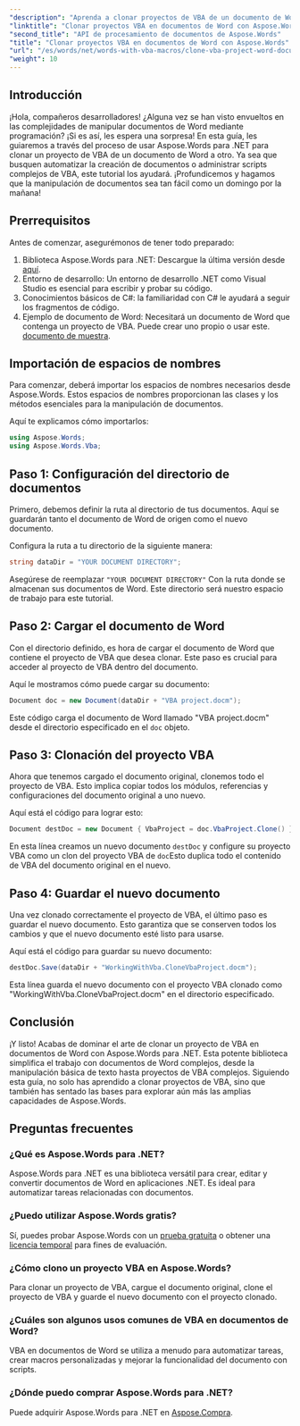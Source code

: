 ```yaml
---
"description": "Aprenda a clonar proyectos de VBA de un documento de Word a otro sin problemas con Aspose.Words para .NET. Este tutorial paso a paso le guiará en la configuración."
"linktitle": "Clonar proyectos VBA en documentos de Word con Aspose.Words"
"second_title": "API de procesamiento de documentos de Aspose.Words"
"title": "Clonar proyectos VBA en documentos de Word con Aspose.Words"
"url": "/es/words/net/words-with-vba-macros/clone-vba-project-word-document/"
"weight": 10
---
```


## Introducción

¡Hola, compañeros desarrolladores! ¿Alguna vez se han visto envueltos en las complejidades de manipular documentos de Word mediante programación? ¡Si es así, les espera una sorpresa! En esta guía, les guiaremos a través del proceso de usar Aspose.Words para .NET para clonar un proyecto de VBA de un documento de Word a otro. Ya sea que busquen automatizar la creación de documentos o administrar scripts complejos de VBA, este tutorial los ayudará. ¡Profundicemos y hagamos que la manipulación de documentos sea tan fácil como un domingo por la mañana!

## Prerrequisitos

Antes de comenzar, asegurémonos de tener todo preparado:

1. Biblioteca Aspose.Words para .NET: Descargue la última versión desde [aquí](https://releases.aspose.com/words/net/).
2. Entorno de desarrollo: Un entorno de desarrollo .NET como Visual Studio es esencial para escribir y probar su código.
3. Conocimientos básicos de C#: la familiaridad con C# le ayudará a seguir los fragmentos de código.
4. Ejemplo de documento de Word: Necesitará un documento de Word que contenga un proyecto de VBA. Puede crear uno propio o usar este. [documento de muestra](https://github.com/aspose-words/Aspose.Words-for-.NET/raw/99ba2a2d8b5d650deb40106225f383376b8b4bc6/Examples/Data/VBA%20project.docm).

## Importación de espacios de nombres

Para comenzar, deberá importar los espacios de nombres necesarios desde Aspose.Words. Estos espacios de nombres proporcionan las clases y los métodos esenciales para la manipulación de documentos.

Aquí te explicamos cómo importarlos:

```csharp
using Aspose.Words;
using Aspose.Words.Vba;
```

## Paso 1: Configuración del directorio de documentos

Primero, debemos definir la ruta al directorio de tus documentos. Aquí se guardarán tanto el documento de Word de origen como el nuevo documento.

Configura la ruta a tu directorio de la siguiente manera:

```csharp
string dataDir = "YOUR DOCUMENT DIRECTORY";
```

Asegúrese de reemplazar `"YOUR DOCUMENT DIRECTORY"` Con la ruta donde se almacenan sus documentos de Word. Este directorio será nuestro espacio de trabajo para este tutorial.

## Paso 2: Cargar el documento de Word

Con el directorio definido, es hora de cargar el documento de Word que contiene el proyecto de VBA que desea clonar. Este paso es crucial para acceder al proyecto de VBA dentro del documento.

Aquí le mostramos cómo puede cargar su documento:

```csharp
Document doc = new Document(dataDir + "VBA project.docm");
```

Este código carga el documento de Word llamado "VBA project.docm" desde el directorio especificado en el `doc` objeto.

## Paso 3: Clonación del proyecto VBA

Ahora que tenemos cargado el documento original, clonemos todo el proyecto de VBA. Esto implica copiar todos los módulos, referencias y configuraciones del documento original a uno nuevo.

Aquí está el código para lograr esto:

```csharp
Document destDoc = new Document { VbaProject = doc.VbaProject.Clone() };
```

En esta línea creamos un nuevo documento `destDoc` y configure su proyecto VBA como un clon del proyecto VBA de `doc`Esto duplica todo el contenido de VBA del documento original en el nuevo.

## Paso 4: Guardar el nuevo documento

Una vez clonado correctamente el proyecto de VBA, el último paso es guardar el nuevo documento. Esto garantiza que se conserven todos los cambios y que el nuevo documento esté listo para usarse.

Aquí está el código para guardar su nuevo documento:

```csharp
destDoc.Save(dataDir + "WorkingWithVba.CloneVbaProject.docm");
```

Esta línea guarda el nuevo documento con el proyecto VBA clonado como "WorkingWithVba.CloneVbaProject.docm" en el directorio especificado.

## Conclusión

¡Y listo! Acabas de dominar el arte de clonar un proyecto de VBA en documentos de Word con Aspose.Words para .NET. Esta potente biblioteca simplifica el trabajo con documentos de Word complejos, desde la manipulación básica de texto hasta proyectos de VBA complejos. Siguiendo esta guía, no solo has aprendido a clonar proyectos de VBA, sino que también has sentado las bases para explorar aún más las amplias capacidades de Aspose.Words.

## Preguntas frecuentes

### ¿Qué es Aspose.Words para .NET?  
Aspose.Words para .NET es una biblioteca versátil para crear, editar y convertir documentos de Word en aplicaciones .NET. Es ideal para automatizar tareas relacionadas con documentos.

### ¿Puedo utilizar Aspose.Words gratis?  
Sí, puedes probar Aspose.Words con un [prueba gratuita](https://releases.aspose.com/) o obtener una [licencia temporal](https://purchase.aspose.com/temporary-license/) para fines de evaluación.

### ¿Cómo clono un proyecto VBA en Aspose.Words?  
Para clonar un proyecto de VBA, cargue el documento original, clone el proyecto de VBA y guarde el nuevo documento con el proyecto clonado.

### ¿Cuáles son algunos usos comunes de VBA en documentos de Word?  
VBA en documentos de Word se utiliza a menudo para automatizar tareas, crear macros personalizadas y mejorar la funcionalidad del documento con scripts.

### ¿Dónde puedo comprar Aspose.Words para .NET?  
Puede adquirir Aspose.Words para .NET en [Aspose.Compra](https://purchase.aspose.com/buy).